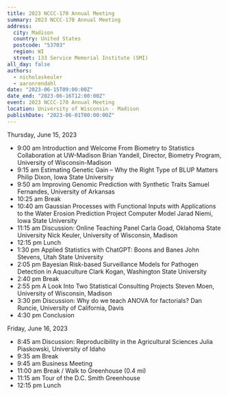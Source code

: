 ```yaml
---
title: 2023 NCCC-170 Annual Meeting
summary: 2023 NCCC-170 Annual Meeting
address:
  city: Madison
  country: United States
  postcode: "53703"
  region: WI
  street: 133 Service Memorial Institute (SMI)
all_day: false
authors: 
  - nicholaskeuler
  - aaronrendahl
date: "2023-06-15T09:00:00Z"
date_end: "2023-06-16T12:00:00Z"
event: 2023 NCCC-170 Annual Meeting
location: University of Wisconsin - Madison
publishDate: "2023-06-01T00:00:00Z"
---
```


Thursday, June 15, 2023 						

-	9:00 am	Introduction and Welcome
From Biometry to Statistics Collaboration at UW-Madison
Brian Yandell, Director, Biometry Program, University of Wisconsin-Madison
-	9:15 am	Estimating Genetic Gain – Why the Right Type of BLUP Matters
Philip Dixon, Iowa State University
-	9:50 am	Improving Genomic Prediction with Synthetic Traits
Samuel Fernandes, University of Arkansas
-	10:25 am	Break
-	10:40 am	Gaussian Processes with Functional Inputs with Applications to the Water Erosion Prediction Project Computer Model
Jarad Niemi, Iowa State University
-	11:15 am	Discussion: Online Teaching Panel
Carla Goad, Oklahoma State University
Nick Keuler, University of Wisconsin, Madison
-	12:15 pm	Lunch
-	1:30 pm	Applied Statistics with ChatGPT: Boons and Banes
John Stevens, Utah State University
-	2:05 pm	Bayesian Risk-based Surveillance Models for Pathogen Detection in Aquaculture
Clark Kogan, Washington State University
-	2:40 pm	Break
-	2:55 pm	A Look Into Two Statistical Consulting Projects
Steven Moen, University of Wisconsin, Madison
-	3:30 pm	Discussion: Why do we teach ANOVA for factorials?
Dan Runcie, University of California, Davis
-	4:30 pm	Conclusion

Friday, June 16, 2023						
-	8:45 am	Discussion: Reproducibility in the Agricultural Sciences
Julia Piaskowski, University of Idaho
-	9:35 am	Break
-	9:45 am	Business Meeting
-	11:00 am	Break / Walk to Greenhouse (0.4 mi)
-	11:15 am	Tour of the D.C. Smith Greenhouse
-	12:15 pm	Lunch
